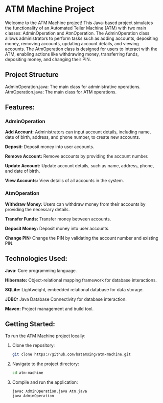 # ATM Machine Project
Welcome to the ATM Machine project! This Java-based project simulates the functionality of an Automated Teller Machine (ATM) with two main classes: AdminOperation and AtmOperation. The AdminOperation class allows administrators to perform tasks such as adding accounts, depositing money, removing accounts, updating account details, and viewing accounts. The AtmOperation class is designed for users to interact with the ATM, enabling actions like withdrawing money, transferring funds, depositing money, and changing their PIN.

## Project Structure
AdminOperation.java: The main class for administrative operations.
AtmOperation.java: The main class for ATM operations.

## Features:
### AdminOperation
**Add Account:** Administrators can input account details, including name, date of birth, address, and phone number, to create new accounts.

**Deposit:** Deposit money into user accounts.

**Remove Account:** Remove accounts by providing the account number.

**Update Account:** Update account details, such as name, address, phone, and date of birth.

**View Accounts:** View details of all accounts in the system.
### AtmOperation
**Withdraw Money:** Users can withdraw money from their accounts by providing the necessary details.

**Transfer Funds:** Transfer money between accounts.

**Deposit Money:** Deposit money into user accounts.

**Change PIN:** Change the PIN by validating the account number and existing PIN.


## Technologies Used:
**Java:** Core programming language.

**Hibernate:** Object-relational mapping framework for database interactions.

**SQLite:** Lightweight, embedded relational database for data storage.

**JDBC:** Java Database Connectivity for database interaction.

**Maven:** Project management and build tool.

## Getting Started:
To run the ATM Machine project locally:

1. Clone the repository:

    ```bash
    git clone https://github.com/batamsing/atm-machine.git
    ```

2. Navigate to the project directory:

    ```bash
    cd atm-machine
    ```

3. Compile and run the application:

    ```bash
    javac AdminOperation.java Atm.java
    java AdminOperation
    ```
